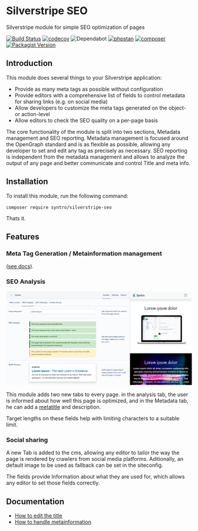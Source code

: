 # Silverstripe SEO
Silverstripe module for simple SEO optimization of pages

[![Build Status](https://travis-ci.org/syntro-opensource/silverstripe-seo.svg?branch=master)](https://travis-ci.org/syntro-opensource/silverstripe-seo)
[![codecov](https://codecov.io/gh/syntro-opensource/silverstripe-seo/branch/master/graph/badge.svg)](https://codecov.io/gh/syntro-opensource/silverstripe-seo)
![Dependabot](https://img.shields.io/badge/dependabot-active-brightgreen?logo=dependabot)
[![phpstan](https://img.shields.io/badge/PHPStan-enabled-success)](https://github.com/phpstan/phpstan)
[![composer](https://img.shields.io/packagist/dt/syntro/silverstripe-seo?color=success&logo=composer)](https://packagist.org/packages/syntro/silverstripe-seo)
[![Packagist Version](https://img.shields.io/packagist/v/syntro/silverstripe-seo?label=stable&logo=composer)](https://packagist.org/packages/syntro/silverstripe-seo)



## Introduction
This module does several things to your Silverstripe application:

* Provide as many meta tags as possible without configuration
* Provide editors with a comprehensive list of fields to control metadata for sharing links (e.g. on social media)
* Allow developers to customize the meta tags generated on the object- or action-level
* Allow editors to check the SEO quality on a per-page basis
<!-- * generate a report over all pages listing possible improvements -->

The core functionality of the module is split into two sections, Metadata
management and SEO reporting. Metadata management is focused around the
OpenGraph standard and is as flexible as possible, allowing any developer
to set and edit any tag as precisely as necessary. SEO reporting is independent
from the metadata management and allows to analyze the output of any page and
better communicate and control Title and meta info.

## Installation

To install this module, run the following command:
```
composer require syntro/silverstripe-seo
```
Thats it.

## Features
### Meta Tag Generation / Metainformation management
([see docs](docs/en/02_Metainformation.md)).

### SEO Analysis
![SEO](docs/img/SEO.png)

This module adds two new tabs to every page. in the analysis tab, the user is
informed about how well this page is optimized, and in the Metadata tab, he can
add a [metatitle](docs/en/01_Title.md) and description.

Target lengths on these fields help with limiting characters to a suitable limit.

### Social sharing
A new Tab is added to the cms, allowing any editor to tailor the way the page
is rendered by crawlers from social media platforms. Aditionally, an default
image to be used as fallback can be set in the siteconfig.

The fields provide Information about what they are used for, which allows any
editor to set those fields correctly.

## Documentation
* [How to edit the title](docs/en/01_Title.md)
* [How to handle metainformation](docs/en/02_Metainformation.md)
